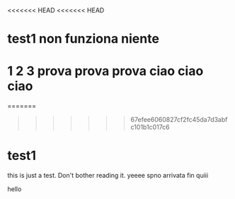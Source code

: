 <<<<<<< HEAD
<<<<<<< HEAD
# test1 non funziona niente
1 2 3 prova prova prova ciao ciao ciao 
=======
=======

>>>>>>> 67efee6060827cf2fc45da7d3abfc101b1c017c6
# test1
this is just a test. Don't bother reading it. yeeee spno arrivata fin quiii

hello
